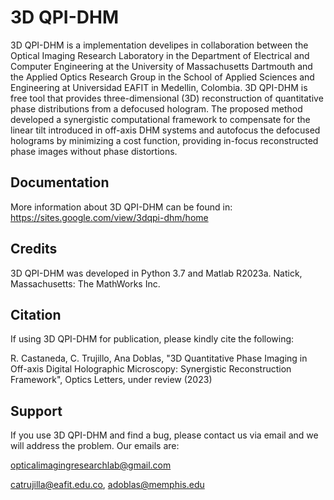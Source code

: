 # 3D QPI-DHM

3D QPI-DHM is a implementation develipes in collaboration between the Optical Imaging Research Laboratory in the Department of Electrical and Computer Engineering at the University of Massachusetts Dartmouth and the Applied Optics Research Group in the School of Applied Sciences and Engineering at Universidad EAFIT in Medellin, Colombia. 3D QPI-DHM is free tool that provides three-dimensional (3D) reconstruction of quantitative phase distributions from a defocused hologram. The proposed method developed a synergistic computational framework to compensate for the linear tilt introduced in off-axis DHM systems and autofocus the defocused holograms by minimizing a cost function, providing in-focus reconstructed phase images without phase distortions. 


## Documentation

More information about 3D QPI-DHM can be found in:
https://sites.google.com/view/3dqpi-dhm/home

## Credits
3D QPI-DHM was developed in Python 3.7 and Matlab R2023a. Natick, Massachusetts: The MathWorks Inc. 

## Citation
If using 3D QPI-DHM for publication, please kindly cite the following: 

R. Castaneda, C. Trujillo, Ana Doblas, "3D Quantitative Phase Imaging in Off-axis Digital Holographic Microscopy: Synergistic Reconstruction Framework", Optics Letters, under review (2023)

## Support
If you use 3D QPI-DHM and find a bug, please contact us via email and we will address the problem. Our emails are:

opticalimagingresearchlab@gmail.com

catrujilla@eafit.edu.co, adoblas@memphis.edu
